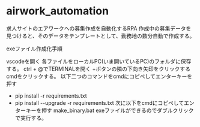 # airwork_automation
求人サイトのエアワークへの募集作成を自動化するRPA
作成中の募集データを見つけると、そのデータをテンプレートとして、勤務地の数分自動で作成する。

exeファイル作成化手順

vscodeを開く
各ファイルをローカルPC(いま開いているPC)のフォルダに保存する。
ctrl + @でTERMINALを開く
+ボタンの隣の下向き矢印をクリックする
cmdをクリックする。
以下二つのコマンドをcmdにコピペしてエンターキーを押す
- pip install -r requirements.txt
- pip install --upgrade -r requirements.txt
次に以下をcmdにコピペしてエンターキーを押す
make_binary.bat
exeファイルができるのでダブルクリックで実行する。